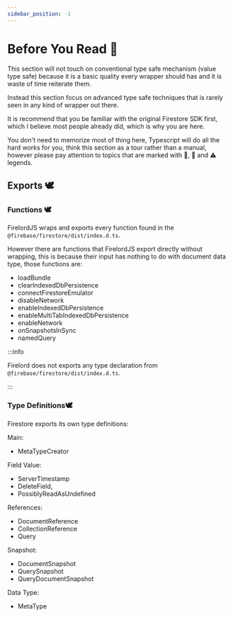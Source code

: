 ```yaml
---
sidebar_position: -1
---
```


# Before You Read 🐤

This section will not touch on conventional type safe mechanism (value type safe) because it is a basic quality every wrapper should has and it is waste of time reiterate them.

Instead this section focus on advanced type safe techniques that is rarely seen in any kind of wrapper out there.

It is recommend that you be familiar with the original Firestore SDK first, which I believe most people already did, which is why you are here.

You don't need to memorize most of thing here, Typescript will do all the hard works for you, think this section as a tour rather than a manual, however please pay attention to topics that are marked with 🦜, 🐧 and ⚠️ legends.

## Exports 🕊️

### Functions 🕊️

FirelordJS wraps and exports every function found in the `@firebase/firestore/dist/index.d.ts`.

However there are functions that FirelordJS export directly without wrapping, this is because their input has nothing to do with document data type, those functions are:

- loadBundle
- clearIndexedDbPersistence
- connectFirestoreEmulator
- disableNetwork
- enableIndexedDbPersistence
- enableMultiTabIndexedDbPersistence
- enableNetwork
- onSnapshotsInSync
- namedQuery

:::info

Firelord does not exports any type declaration from `@firebase/firestore/dist/index.d.ts`.

:::

### Type Definitions🕊️

Firestore exports its own type definitions:

Main:

- MetaTypeCreator

Field Value:

- ServerTimestamp
- DeleteField,
- PossiblyReadAsUndefined

References:

- DocumentReference
- CollectionReference
- Query

Snapshot:

- DocumentSnapshot
- QuerySnapshot
- QueryDocumentSnapshot

Data Type:

- MetaType
